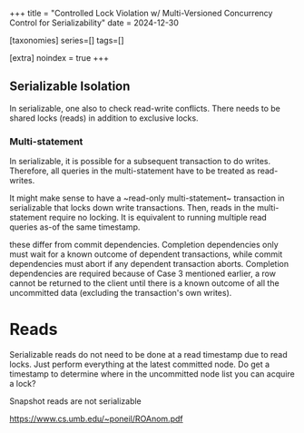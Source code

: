 +++
title = "Controlled Lock Violation w/ Multi-Versioned Concurrency Control for Serializability"
date = 2024-12-30

[taxonomies]
series=[]
tags=[]

[extra]
noindex = true
+++

## Serializable Isolation

In serializable, one also to check read-write conflicts. There needs to be
shared locks (reads) in addition to exclusive locks.

### Multi-statement

In serializable, it is possible for a subsequent transaction to do
writes. Therefore, all queries in the multi-statement have to be treated as
read-writes.

It might make sense to have a ~read-only multi-statement~ transaction in
serializable that locks down write transactions. Then, reads in the
multi-statement require no locking. It is equivalent to running multiple read
queries as-of the same timestamp.

these differ from commit dependencies. Completion
dependencies only must wait for a known outcome of dependent transactions, while
commit dependencies must abort if any dependent
transaction aborts. Completion dependencies are required because of Case 3
mentioned earlier, a row cannot be returned to the client until there is a known
outcome of all the uncommitted data (excluding the transaction's own writes).

# Reads

Serializable reads do not need to be done at a read timestamp due to read locks. Just perform everything at the latest committed node. Do get a timestamp to determine where in the uncommitted node list you can acquire a lock?

Snapshot reads are not serializable

https://www.cs.umb.edu/~poneil/ROAnom.pdf
